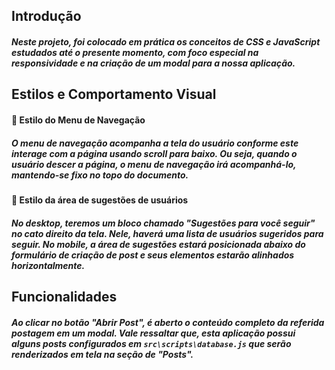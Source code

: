 ## Introdução
##### Neste projeto, foi colocado em prática os conceitos de CSS e JavaScript estudados até o presente momento, com foco especial na responsividade e na criação de um modal para a nossa aplicação.

## Estilos e Comportamento Visual
#### 🎨 Estilo do Menu de Navegação

##### O menu de navegação acompanha a tela do usuário conforme este interage com a página usando scroll para baixo. Ou seja, quando o usuário descer a página, o menu de navegação irá acompanhá-lo, mantendo-se fixo no topo do documento.

#### 🎨 Estilo da área de sugestões de usuários

##### No desktop, teremos um bloco chamado "Sugestões para você seguir" no cato direito da tela. Nele, haverá uma lista de usuários sugeridos para seguir. No mobile, a área de sugestões estará posicionada abaixo do formulário de criação de post e seus elementos estarão alinhados horizontalmente.

## Funcionalidades

##### Ao clicar no botão "Abrir Post", é aberto o conteúdo completo da referida postagem em um modal. Vale ressaltar que, esta aplicação possui alguns posts configurados em `src\scripts\database.js` que serão renderizados em tela na seção de "Posts".
